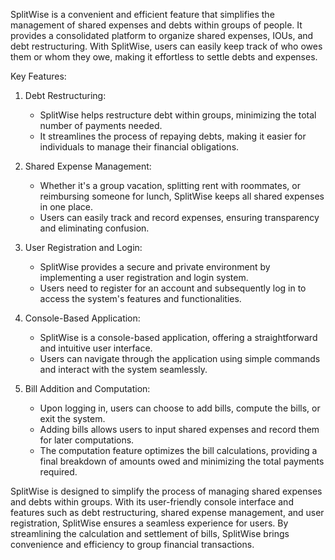 SplitWise is a convenient and efficient feature that simplifies the management of shared expenses and debts within groups of people. It provides a consolidated platform to organize shared expenses, IOUs, and debt restructuring. With SplitWise, users can easily keep track of who owes them or whom they owe, making it effortless to settle debts and expenses.

Key Features:

1. Debt Restructuring:
   - SplitWise helps restructure debt within groups, minimizing the total number of payments needed.
   - It streamlines the process of repaying debts, making it easier for individuals to manage their financial obligations.

2. Shared Expense Management:
   - Whether it's a group vacation, splitting rent with roommates, or reimbursing someone for lunch, SplitWise keeps all shared expenses in one place.
   - Users can easily track and record expenses, ensuring transparency and eliminating confusion.

3. User Registration and Login:
   - SplitWise provides a secure and private environment by implementing a user registration and login system.
   - Users need to register for an account and subsequently log in to access the system's features and functionalities.

4. Console-Based Application:
   - SplitWise is a console-based application, offering a straightforward and intuitive user interface.
   - Users can navigate through the application using simple commands and interact with the system seamlessly.

5. Bill Addition and Computation:
   - Upon logging in, users can choose to add bills, compute the bills, or exit the system.
   - Adding bills allows users to input shared expenses and record them for later computations.
   - The computation feature optimizes the bill calculations, providing a final breakdown of amounts owed and minimizing the total payments required.

SplitWise is designed to simplify the process of managing shared expenses and debts within groups. With its user-friendly console interface and features such as debt restructuring, shared expense management, and user registration, SplitWise ensures a seamless experience for users. By streamlining the calculation and settlement of bills, SplitWise brings convenience and efficiency to group financial transactions.
